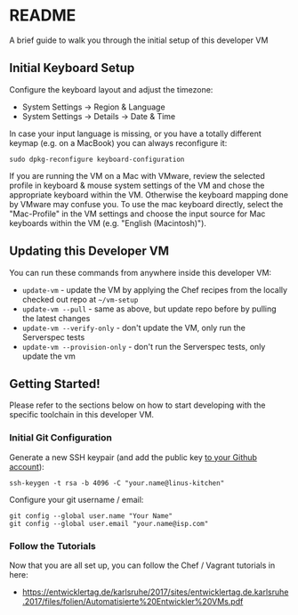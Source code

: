 
# README

A brief guide to walk you through the initial setup of this developer VM

## Initial Keyboard Setup

Configure the keyboard layout and adjust the timezone:

 * System Settings -> Region & Language
 * System Settings -> Details -> Date & Time

In case your input language is missing, or you have a totally different keymap (e.g. on a MacBook) you can always reconfigure it:
```
sudo dpkg-reconfigure keyboard-configuration
```

If you are running the VM on a Mac with VMware, review the selected profile in keyboard & mouse system settings of the VM and chose the appropriate keyboard within the VM. Otherwise the keyboard mapping done by VMware may confuse you. To use the mac keyboard directly, select the "Mac-Profile" in the VM settings and choose the input source for Mac keyboards within the VM (e.g. "English (Macintosh)").

## Updating this Developer VM

You can run these commands from anywhere inside this developer VM:

 * `update-vm` - update the VM by applying the Chef recipes from the locally checked out repo at `~/vm-setup`
 * `update-vm --pull` - same as above, but update repo before by pulling the latest changes
 * `update-vm --verify-only` - don't update the VM, only run the Serverspec tests
 * `update-vm --provision-only` - don't run the Serverspec tests, only update the vm


## Getting Started!

Please refer to the sections below on how to start developing with the specific toolchain in this developer VM.

### Initial Git Configuration

Generate a new SSH keypair (and add the public key [to your Github account](https://github.com/settings/keys)):
```
ssh-keygen -t rsa -b 4096 -C "your.name@linus-kitchen"
```

Configure your git username / email:
```
git config --global user.name "Your Name"
git config --global user.email "your.name@isp.com"
```

### Follow the Tutorials

Now that you are all set up, you can follow the Chef / Vagrant tutorials in here:

 * https://entwicklertag.de/karlsruhe/2017/sites/entwicklertag.de.karlsruhe.2017/files/folien/Automatisierte%20Entwickler%20VMs.pdf 

